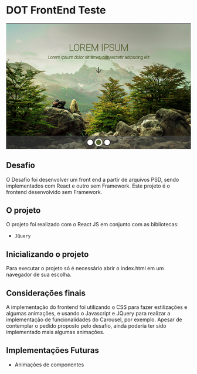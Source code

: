 # DOT FrontEnd Teste

![alt Screenshot 1](./assets/img/screenshot.png)

## Desafio

O Desafio foi desenvolver um front end a partir de arquivos PSD, sendo implementados com React e outro sem Framework. Este projeto é o frontend desenvolvido sem Framework.

## O projeto

O projeto foi realizado com o React JS em conjunto com as bibliotecas:

* `JQuery`

## Inicializando o projeto

Para executar o projeto só é necessário abrir o index.html em um navegador de sua escolha.

## Considerações finais

A implementação do frontend foi utilizando o CSS para fazer estilizações e algumas animações, e usando o Javascript e JQuery para realizar a implementação de funcionalidades do Carousel, por exemplo. Apesar de contemplar o pedido proposto pelo desafio, ainda poderia ter sido implementado mais algumas animações.

## Implementações Futuras

* Animações de componentes
